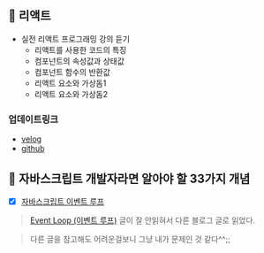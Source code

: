 ## 📘 리액트
- 실전 리액트 프로그래밍 강의 듣기
	- 리액트를 사용한 코드의 특징
	- 컴포넌트의 속성값과 상태값
	- 컴포넌트 함수의 반환값
	- 리액트 요소와 가상돔1
	- 리액트 요소와 가상돔2

### 업데이트링크
- [velog](https://velog.io/@fromzoo/%EC%A4%91%EC%9A%94%ED%95%98%EC%A7%80%EB%A7%8C-%ED%97%B7%EA%B0%88%EB%A6%AC%EB%8A%94-%EB%A6%AC%EC%95%A1%ED%8A%B8-%EA%B0%9C%EB%85%90-%EC%9D%B4%ED%95%B4%ED%95%98%EA%B8%B0)
- [github](https://github.com/leemyungju9347/React/blob/main/Practical_React_Programming/class-note/%EC%A4%91%EC%9A%94%ED%95%98%EC%A7%80%EB%A7%8C%20%ED%97%B7%EA%B0%88%EB%A6%AC%EB%8A%94%20%EB%A6%AC%EC%95%A1%ED%8A%B8%20%EA%B0%9C%EB%85%90%20%EC%9D%B4%ED%95%B4%ED%95%98%EA%B8%B0.md)

## 🔨 자바스크립트 개발자라면 알아야 할 33가지 개념
- [x] [자바스크립트 이벤트 루프](https://velog.io/@jakeseo_me/%EC%9E%90%EB%B0%94%EC%8A%A4%ED%81%AC%EB%A6%BD%ED%8A%B8-%EA%B0%9C%EB%B0%9C%EC%9E%90%EB%9D%BC%EB%A9%B4-%EC%95%8C%EC%95%84%EC%95%BC-%ED%95%A0-33%EA%B0%80%EC%A7%80-%EA%B0%9C%EB%85%90-9-%EC%9E%90%EB%B0%94%EC%8A%A4%ED%81%AC%EB%A6%BD%ED%8A%B8-%EC%9D%B4%EB%B2%A4%ED%8A%B8-%EB%A3%A8%ED%94%84-1qjury0gya)


> [Event Loop (이벤트 루프)](https://velog.io/@thms200/Event-Loop-%EC%9D%B4%EB%B2%A4%ED%8A%B8-%EB%A3%A8%ED%94%84)
글이 잘 안읽혀서 다른 블로그 글로 읽었다.

> 다른 글을 참고해도 어려운걸보니 그냥 내가 문제인 것 같다^^;;

